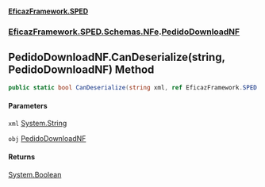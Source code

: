#### [EficazFramework.SPED](EficazFrameworkSPED.md 'EficazFramework SPED')
### [EficazFramework.SPED.Schemas.NFe](EficazFramework.SPED.Schemas.NFe.md 'EficazFramework.SPED.Schemas.NFe').[PedidoDownloadNF](EficazFramework.SPED.Schemas.NFe/PedidoDownloadNF.md 'EficazFramework.SPED.Schemas.NFe.PedidoDownloadNF')

## PedidoDownloadNF.CanDeserialize(string, PedidoDownloadNF) Method

```csharp
public static bool CanDeserialize(string xml, ref EficazFramework.SPED.Schemas.NFe.PedidoDownloadNF obj);
```
#### Parameters

<a name='EficazFramework.SPED.Schemas.NFe.PedidoDownloadNF.CanDeserialize(string,EficazFramework.SPED.Schemas.NFe.PedidoDownloadNF).xml'></a>

`xml` [System.String](https://docs.microsoft.com/en-us/dotnet/api/System.String 'System.String')

<a name='EficazFramework.SPED.Schemas.NFe.PedidoDownloadNF.CanDeserialize(string,EficazFramework.SPED.Schemas.NFe.PedidoDownloadNF).obj'></a>

`obj` [PedidoDownloadNF](EficazFramework.SPED.Schemas.NFe/PedidoDownloadNF.md 'EficazFramework.SPED.Schemas.NFe.PedidoDownloadNF')

#### Returns
[System.Boolean](https://docs.microsoft.com/en-us/dotnet/api/System.Boolean 'System.Boolean')